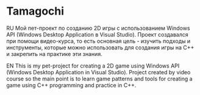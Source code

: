 # Tamagochi
RU
Мой пет-проект по созданию 2D игры с использованием Windows API (Windows Desktop Application в Visual Studio).
Проект создавался при помощи видео-курса, то есть основная цель - изучить подходы и инструменты, которые можно использовать для создания игры на С++ и закрепить на практике эти знания.

EN
This is my pet-project for creating a 2D game using Windows API (Windows Desktop Application in Visual Studio).
Project created by video course so the main point is to learn game patterns and tools for creating a game using C++ programming and practice in C++.
